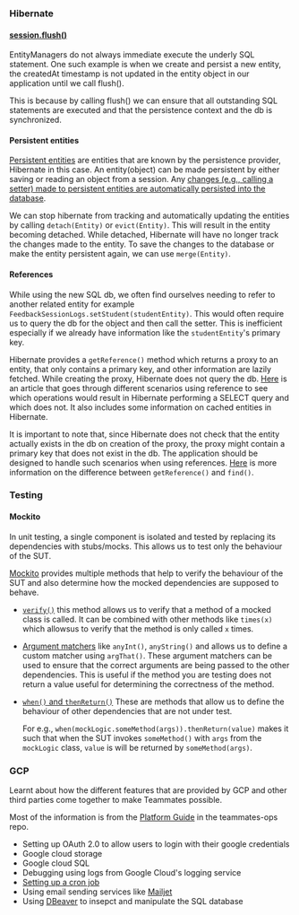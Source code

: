 ### Hibernate

#### [session.flush()](https://www.baeldung.com/spring-jpa-flush)

EntityManagers do not always immediate execute the underly SQL statement. One such example is when we create and persist a new entity, the createdAt timestamp is not updated in the entity object in our application until we call flush().

This is because by calling flush() we can ensure that all outstanding SQL statements are executed and that the persistence context and the db is synchronized.

#### Persistent entities

[Persistent entities](https://www.baeldung.com/hibernate-session-object-states) are entities that are known by the persistence provider, Hibernate in this case. An entity(object) can be made persistent by either saving or reading an object from a session. Any [changes (e.g., calling a setter) made to persistent entities are automatically persisted into the database](https://docs.jboss.org/hibernate/orm/4.0/devguide/en-US/html_single/#d0e1739).

We can stop hibernate from tracking and automatically updating the entities by calling `detach(Entity)` or `evict(Entity)`. This will result in the entity becoming detached. While detached, Hibernate will have no longer track the changes made to the entity. To save the changes to the database or make the entity persistent again, we can use  `merge(Entity)`.

#### References

While using the new SQL db, we often find ourselves needing to refer to another related entity for example `FeedbackSessionLogs.setStudent(studentEntity)`. This would often require us to query the db for the object and then call the setter. This is inefficient especially if we already have information like the `studentEntity`'s primary key.

Hibernate provides a `getReference()` method which returns a proxy to an entity, that only contains a primary key, and other information are lazily fetched. While creating the proxy, Hibernate does not query the db. [Here](https://www.baeldung.com/jpa-entity-manager-get-reference) is an article that goes through different scenarios using reference to see which operations would result in Hibernate performing a SELECT query and which does not. It also includes some information on cached entities in Hibernate.

It is important to note that, since Hibernate does not check that the entity actually exists in the db on creation of the proxy, the proxy might contain a primary key that does not exist in the db. The application should be designed to handle such scenarios when using references. [Here](https://thorben-janssen.com/jpa-getreference/#the-getreference-method) is more information on the difference between `getReference()` and `find()`.

### Testing

#### Mockito

In unit testing, a single component is isolated and tested by replacing its dependencies with stubs/mocks. This allows us to test only the behaviour of the SUT.

[Mockito](https://javadoc.io/doc/org.mockito/mockito-core/latest/org/mockito/Mockito.html) provides multiple methods that help to verify the behaviour of the SUT and also determine how the mocked dependencies are supposed to behave.

* [`verify()`](https://www.baeldung.com/mockito-verify) this method allows us to verify that a method of a mocked class is called. It can be combined with other methods like `times(x)` which allowsus to verify that the method is only called `x` times.

* [Argument matchers](https://www.baeldung.com/mockito-argument-matchers) like `anyInt()`, `anyString()` and allows us to define a custom matcher using `argThat()`. These argument matchers can be used to ensure that the correct arguments are being passed to the other dependencies. This is useful if the method you are testing does not return a value useful for determining the correctness of the method.

* [`when()` and `thenReturn()`](https://www.baeldung.com/mockito-behavior) These are methods that allow us to define the behaviour of other dependencies that are not under test.

    For e.g., `when(mockLogic.someMethod(args)).thenReturn(value)` makes it such that when the SUT invokes `someMethod()` with `args` from the `mockLogic` class, `value` is will be returned by `someMethod(args)`.

### GCP

Learnt about how the different features that are provided by GCP and other third parties come together to make Teammates possible.

Most of the information is from the [Platform Guide](https://github.com/TEAMMATES/teammates-ops/blob/master/platform-guide.md) in the teammates-ops repo.

* Setting up OAuth 2.0 to allow users to login with their google credentials
* Google cloud storage
* Google cloud SQL
* Debugging using logs from Google Cloud's logging service
* [Setting up a cron job](https://cloud.google.com/appengine/docs/flexible/scheduling-jobs-with-cron-yaml)
* Using email sending services like [Mailjet](https://www.mailjet.com/)
* Using [DBeaver](https://dbeaver.io/) to insepct and manipulate the SQL database